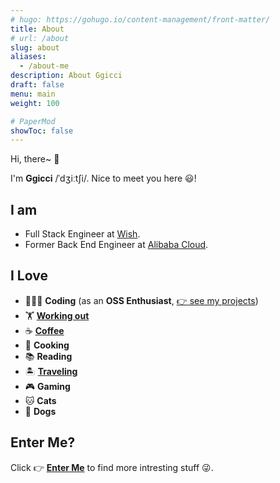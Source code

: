 ```yaml
---
# hugo: https://gohugo.io/content-management/front-matter/
title: About
# url: /about
slug: about
aliases:
  - /about-me
description: About Ggicci
draft: false
menu: main
weight: 100

# PaperMod
showToc: false
---
```


Hi, there~ :wave:

I'm **Ggicci** /ˈdʒiːtʃi/. Nice to meet you here :smiley:!

## I am

- Full Stack Engineer at [Wish](https://www.wish.com).
- Former Back End Engineer at [Alibaba Cloud](https://www.aliyun.com).

## I Love

- 👨🏻‍💻 **Coding** (as an **OSS Enthusiast**, [:point_right: see my projects](/projects))
- 🏋️ [**Working out**](https://www.instagram.com/stories/highlights/17863871374836602/)
- ☕ [**Coffee**](https://www.instagram.com/stories/highlights/17961657733355721/)
- 🍳 **Cooking**
- 📚 **Reading**
- 🏝 [**Traveling**](https://www.instagram.com/stories/highlights/17849365495445038/)
- 🎮 **Gaming**
- 🐱 **Cats**
- 🐶 **Dogs**

## Enter Me?

Click :point_right: [**Enter Me**](/enter) to find more intresting stuff :stuck_out_tongue_winking_eye:.
